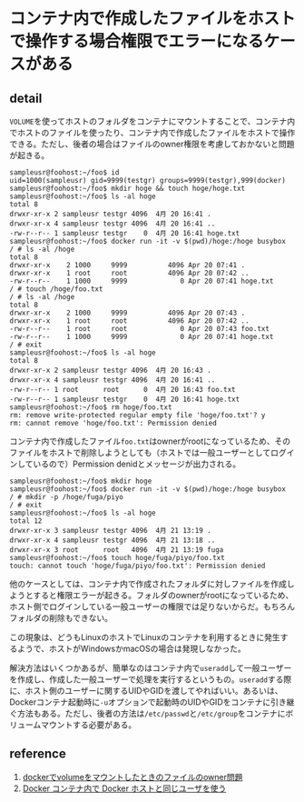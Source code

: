 # コンテナ内で作成したファイルをホストで操作する場合権限でエラーになるケースがある

## detail

`VOLUME`を使ってホストのフォルダをコンテナにマウントすることで、コンテナ内でホストのファイルを使ったり、コンテナ内で作成したファイルをホストで操作できる。ただし、後者の場合はファイルのowner権限を考慮しておかないと問題が起きる。

```console
sampleusr@foohost:~/foo$ id
uid=1000(sampleusr) gid=9999(testgr) groups=9999(testgr),999(docker)
sampleusr@foohost:~/foo$ mkdir hoge && touch hoge/hoge.txt
sampleusr@foohost:~/foo$ ls -al hoge
total 8
drwxr-xr-x 2 sampleusr testgr 4096  4月 20 16:41 .
drwxr-xr-x 4 sampleusr testgr 4096  4月 20 16:41 ..
-rw-r--r-- 1 sampleusr testgr    0  4月 20 16:41 hoge.txt
sampleusr@foohost:~/foo$ docker run -it -v $(pwd)/hoge:/hoge busybox
/ # ls -al /hoge
total 8
drwxr-xr-x    2 1000     9999          4096 Apr 20 07:41 .
drwxr-xr-x    1 root     root          4096 Apr 20 07:42 ..
-rw-r--r--    1 1000     9999             0 Apr 20 07:41 hoge.txt
/ # touch /hoge/foo.txt
/ # ls -al /hoge
total 8
drwxr-xr-x    2 1000     9999          4096 Apr 20 07:43 .
drwxr-xr-x    1 root     root          4096 Apr 20 07:42 ..
-rw-r--r--    1 root     root             0 Apr 20 07:43 foo.txt
-rw-r--r--    1 1000     9999             0 Apr 20 07:41 hoge.txt
/ # exit
sampleusr@foohost:~/foo$ ls -al hoge
total 8
drwxr-xr-x 2 sampleusr testgr 4096  4月 20 16:43 .
drwxr-xr-x 4 sampleusr testgr 4096  4月 20 16:41 ..
-rw-r--r-- 1 root      root      0  4月 20 16:43 foo.txt
-rw-r--r-- 1 sampleusr testgr    0  4月 20 16:41 hoge.txt
sampleusr@foohost:~/foo$ rm hoge/foo.txt
rm: remove write-protected regular empty file 'hoge/foo.txt'? y
rm: cannot remove 'hoge/foo.txt': Permission denied
```

コンテナ内で作成したファイル`foo.txt`はownerがrootになっているため、そのファイルをホストで削除しようとしても（ホストでは一般ユーザーとしてログインしているので）Permission denidとメッセージが出力される。

```console
sampleusr@foohost:~/foo$ mkdir hoge
sampleusr@foohost:~/foo$ docker run -it -v $(pwd)/hoge:/hoge busybox
/ # mkdir -p /hoge/fuga/piyo
/ # exit
sampleusr@foohost:~/foo$ ls -al hoge
total 12
drwxr-xr-x 3 sampleusr testgr 4096  4月 21 13:19 .
drwxr-xr-x 4 sampleusr testgr 4096  4月 21 13:18 ..
drwxr-xr-x 3 root      root   4096  4月 21 13:19 fuga
sampleusr@foohost:~/foo$ touch hoge/fuga/piyo/foo.txt
touch: cannot touch 'hoge/fuga/piyo/foo.txt': Permission denied
```

他のケースとしては、コンテナ内で作成されたフォルダに対しファイルを作成しようとすると権限エラーが起きる。フォルダのownerがrootになっているため、ホスト側でログインしている一般ユーザーの権限では足りないからだ。もちろんフォルダの削除もできない。

この現象は、どうもLinuxのホストでLinuxのコンテナを利用するときに発生するようで、ホストがWindowsかmacOSの場合は発現しなかった。

解決方法はいくつかあるが、簡単なのはコンテナ内で`useradd`して一般ユーザーを作成し、作成した一般ユーザーで処理を実行するというもの。`useradd`する際に、ホスト側のユーザーに関するUIDやGIDを渡してやればいい。あるいは、Dockerコンテナ起動時に`-u`オプションで起動時のUIDやGIDをコンテナに引き継ぐ方法もある。ただし、後者の方法は`/etc/passwd`と`/etc/group`をコンテナにボリュームマウントする必要がある。

## reference

1. [dockerでvolumeをマウントしたときのファイルのowner問題](https://qiita.com/yohm/items/047b2e68d008ebb0f001)
2. [Docker コンテナ内で Docker ホストと同じユーザを使う](https://blog.amedama.jp/entry/docker-container-host-same-user)
